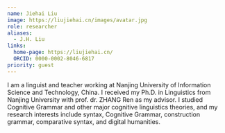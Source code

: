 ```yaml
---
name: Jiehai Liu
image: https://liujiehai.cn/images/avatar.jpg
role: researcher
aliases:
  - J.H. Liu
links:
  home-page: https://liujiehai.cn/
  ORCID: 0000-0002-8046-6817
priority: guest
---
```


I am a linguist and teacher working at Nanjing University of Information Science and Technology, China. I received my Ph.D. in Linguistics from Nanjing University with prof. dr. ZHANG Ren as my advisor. I studied Cognitive Grammar and other major cognitive linguistics theories, and my research interests include syntax, Cognitive Grammar, construction grammar, comparative syntax, and digital humanities.

